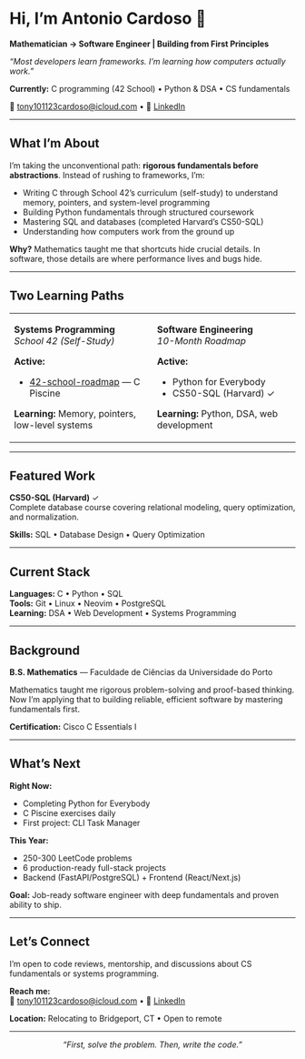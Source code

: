 # Hi, I’m Antonio Cardoso 👋

**Mathematician → Software Engineer | Building from First Principles**

*“Most developers learn frameworks. I’m learning how computers actually work.”*

**Currently:** C programming (42 School) • Python & DSA • CS fundamentals

📧 [tony101123cardoso@icloud.com](mailto:tony101123cardoso@icloud.com) • 💼 [LinkedIn](your-linkedin-link)

-----

## What I’m About

I’m taking the unconventional path: **rigorous fundamentals before abstractions**. Instead of rushing to frameworks, I’m:

- Writing C through School 42’s curriculum (self-study) to understand memory, pointers, and system-level programming
- Building Python fundamentals through structured coursework
- Mastering SQL and databases (completed Harvard’s CS50-SQL)
- Understanding how computers work from the ground up

**Why?** Mathematics taught me that shortcuts hide crucial details. In software, those details are where performance lives and bugs hide.

-----

## Two Learning Paths

<table>
<tr>
<td width="50%" valign="top">

**Systems Programming**  
*School 42 (Self-Study)*

**Active:**

- [42-school-roadmap](https://github.com/alienmem/42-school-roadmap) — C Piscine

**Learning:** Memory, pointers, low-level systems

</td>
<td width="50%" valign="top">

**Software Engineering**  
*10-Month Roadmap*

**Active:**

- Python for Everybody
- CS50-SQL (Harvard) ✓

**Learning:** Python, DSA, web development

</td>
</tr>
</table>

-----

## Featured Work

**CS50-SQL (Harvard)** ✓  
Complete database course covering relational modeling, query optimization, and normalization.

**Skills:** SQL • Database Design • Query Optimization

-----

## Current Stack

**Languages:** C • Python • SQL  
**Tools:** Git • Linux • Neovim • PostgreSQL  
**Learning:** DSA • Web Development • Systems Programming

-----

## Background

**B.S. Mathematics** — Faculdade de Ciências da Universidade do Porto

Mathematics taught me rigorous problem-solving and proof-based thinking. Now I’m applying that to building reliable, efficient software by mastering fundamentals first.

**Certification:** Cisco C Essentials I

-----

## What’s Next

**Right Now:**

- Completing Python for Everybody
- C Piscine exercises daily
- First project: CLI Task Manager

**This Year:**

- 250-300 LeetCode problems
- 6 production-ready full-stack projects
- Backend (FastAPI/PostgreSQL) + Frontend (React/Next.js)

**Goal:** Job-ready software engineer with deep fundamentals and proven ability to ship.

-----

## Let’s Connect

I’m open to code reviews, mentorship, and discussions about CS fundamentals or systems programming.

**Reach me:**  
📧 [tony101123cardoso@icloud.com](mailto:tony101123cardoso@icloud.com) • 💼 [LinkedIn](your-linkedin-link)

**Location:** Relocating to Bridgeport, CT • Open to remote

-----

<div align="center">

*“First, solve the problem. Then, write the code.”*

</div>

